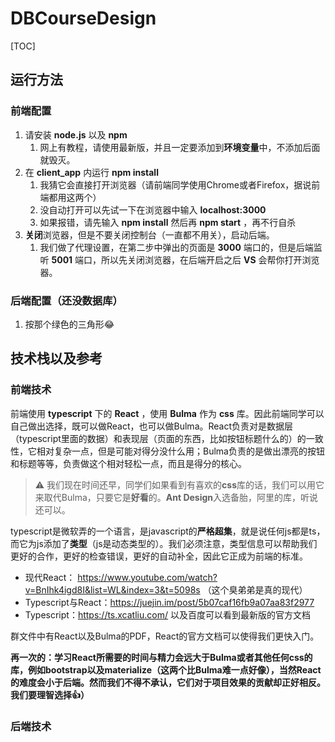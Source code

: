 # DBCourseDesign

[TOC]

## 运行方法
### 前端配置
1. 请安装 **node.js** 以及 **npm**
   1. 网上有教程，请使用最新版，并且一定要添加到**环境变量**中，不添加后面就毁灭。
2. 在 **client_app** 内运行  **npm install**  
   1. 我猜它会直接打开浏览器（请前端同学使用Chrome或者Firefox，据说前端都用这两个）
   2. 没自动打开可以先试一下在浏览器中输入 **localhost:3000**
   3. 如果报错，请先输入 **npm install** 然后再 **npm start** ，再不行自杀
3. **关闭**浏览器，但是不要关闭控制台（一直都不用关），启动后端。
   1. 我们做了代理设置，在第二步中弹出的页面是 **3000** 端口的，但是后端监听 **5001** 端口，所以先关闭浏览器，在后端开启之后 **VS** 会帮你打开浏览器。

### 后端配置（还没数据库）

1. 按那个绿色的三角形😂

## 技术栈以及参考
### 前端技术

前端使用 **typescript** 下的 **React** ，使用 **Bulma** 作为 **css** 库。因此前端同学可以自己做出选择，既可以做React，也可以做Bulma。React负责对是数据层（typescript里面的数据）和表现层（页面的东西，比如按钮标题什么的）的一致性，它相对复杂一点，但是可能对得分没什么用；Bulma负责的是做出漂亮的按钮和标题等等，负责做这个相对轻松一点，而且是得分的核心。

>  ⚠️ 我们现在时间还早，同学们如果看到有喜欢的**css**库的话，我们可以用它来取代Bulma，只要它是**好看**的。**Ant Design**入选备胎，阿里的库，听说还可以。

typescript是微软弄的一个语言，是javascript的**严格超集**，就是说任何js都是ts，而它为js添加了**类型**（js是动态类型的）。我们必须注意，类型信息可以帮助我们更好的合作，更好的检查错误，更好的自动补全，因此它正成为前端的标准。

-  现代React： https://www.youtube.com/watch?v=BnIhk4igd8I&list=WL&index=3&t=5098s （这个臭弟弟是真的现代）
-  Typescript与React：<https://juejin.im/post/5b07caf16fb9a07aa83f2977>
-  Typescript：<https://ts.xcatliu.com/> 以及百度可以看到最新版的官方文档

群文件中有React以及Bulma的PDF，React的官方文档可以使得我们更快入门。

**再一次的：学习React所需要的时间与精力会远大于Bulma或者其他任何css的库，例如bootstrap以及materialize（这两个比Bulma难一点好像），当然React的难度会小于后端。然而我们不得不承认，它们对于项目效果的贡献却正好相反。我们要理智选择👍）**

### 后端技术



